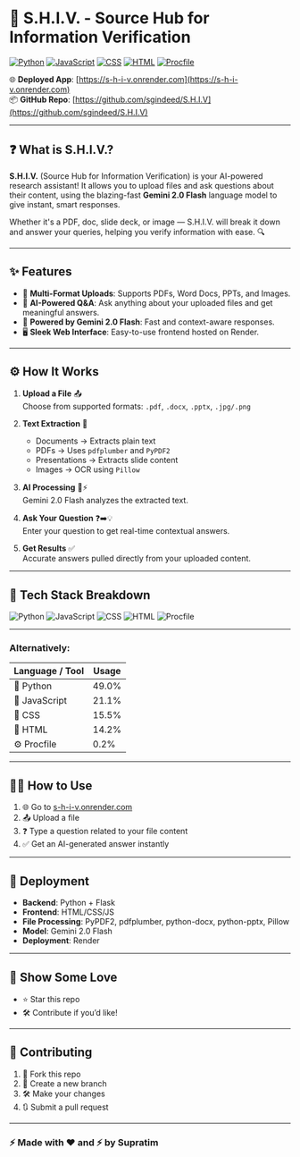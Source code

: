 # 🔱 S.H.I.V. - Source Hub for Information Verification

[![Python](https://img.shields.io/badge/Python-49%25-blue?style=for-the-badge&logo=python&logoColor=white)](https://www.python.org)
[![JavaScript](https://img.shields.io/badge/JavaScript-21.1%25-yellow?style=for-the-badge&logo=javascript&logoColor=black)](https://developer.mozilla.org/en-US/docs/Web/JavaScript)
[![CSS](https://img.shields.io/badge/CSS-15.5%25-blue?style=for-the-badge&logo=css3&logoColor=white)](https://developer.mozilla.org/en-US/docs/Web/CSS)
[![HTML](https://img.shields.io/badge/HTML-14.2%25-orange?style=for-the-badge&logo=html5&logoColor=white)](https://developer.mozilla.org/en-US/docs/Web/HTML)
[![Procfile](https://img.shields.io/badge/Procfile-0.2%25-lightgrey?style=for-the-badge)]()

🌐 **Deployed App**: [https://s-h-i-v.onrender.com](https://s-h-i-v.onrender.com)  
📦 **GitHub Repo**: [https://github.com/sgindeed/S.H.I.V](https://github.com/sgindeed/S.H.I.V)

---

## ❓ What is S.H.I.V.?

**S.H.I.V.** (Source Hub for Information Verification) is your AI-powered research assistant! It allows you to upload files and ask questions about their content, using the blazing-fast **Gemini 2.0 Flash** language model to give instant, smart responses.

Whether it's a PDF, doc, slide deck, or image — S.H.I.V. will break it down and answer your queries, helping you verify information with ease. 🔍

---

## ✨ Features

- 📂 **Multi-Format Uploads**: Supports PDFs, Word Docs, PPTs, and Images.
- 💬 **AI-Powered Q&A**: Ask anything about your uploaded files and get meaningful answers.
- 🤖 **Powered by Gemini 2.0 Flash**: Fast and context-aware responses.
- 🖥️ **Sleek Web Interface**: Easy-to-use frontend hosted on Render.

---

## ⚙️ How It Works

1. **Upload a File** 📤  
   Choose from supported formats: `.pdf`, `.docx`, `.pptx`, `.jpg/.png`

2. **Text Extraction** 📑  
   - Documents → Extracts plain text
   - PDFs → Uses `pdfplumber` and `PyPDF2`
   - Presentations → Extracts slide content
   - Images → OCR using `Pillow`

3. **AI Processing** 🧠⚡  
   Gemini 2.0 Flash analyzes the extracted text.

4. **Ask Your Question** ❓➡️💡  
   Enter your question to get real-time contextual answers.

5. **Get Results** ✅  
   Accurate answers pulled directly from your uploaded content.

---

## 🧰 Tech Stack Breakdown

![Python](https://img.shields.io/badge/Python-49%25-blue?style=for-the-badge&logo=python&logoColor=white)
![JavaScript](https://img.shields.io/badge/JavaScript-21.1%25-yellow?style=for-the-badge&logo=javascript&logoColor=black)
![CSS](https://img.shields.io/badge/CSS-15.5%25-blue?style=for-the-badge&logo=css3&logoColor=white)
![HTML](https://img.shields.io/badge/HTML-14.2%25-orange?style=for-the-badge&logo=html5&logoColor=white)
![Procfile](https://img.shields.io/badge/Procfile-0.2%25-lightgrey?style=for-the-badge)

---

### Alternatively:

| Language / Tool | Usage |
|------------------|--------|
| 🐍 Python        | 49.0% |
| 💛 JavaScript    | 21.1% |
| 🎨 CSS           | 15.5% |
| 🧱 HTML          | 14.2% |
| ⚙️ Procfile      | 0.2%  |

---

## 🧑‍💻 How to Use

1. 🌐 Go to [s-h-i-v.onrender.com](https://s-h-i-v.onrender.com)
2. 📤 Upload a file
3. ❓ Type a question related to your file content
4. ✅ Get an AI-generated answer instantly

---

## 🚀 Deployment

- **Backend**: Python + Flask
- **Frontend**: HTML/CSS/JS
- **File Processing**: PyPDF2, pdfplumber, python-docx, python-pptx, Pillow
- **Model**: Gemini 2.0 Flash
- **Deployment**: Render

---

## 🌟 Show Some Love

- ⭐️ Star this repo
- 🛠️ Contribute if you’d like!

---

## 🤝 Contributing

1. 🍴 Fork this repo
2. 🌱 Create a new branch
3. 🛠️ Make your changes
4. 🔃 Submit a pull request

---

### ⚡ Made with ❤️ and ⚡ by Supratim

